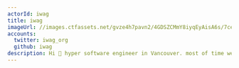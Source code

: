 ```yaml
---
actorId: iwag
title: iwag
imageUrl: //images.ctfassets.net/gvze4h7pavn2/4GDSZCMmY8iyqEyAisA6s/7ce7574e14bea85bedc6c198ed8610f5/actor-iwag.jpg
accounts:
  twitter: iwag_org
  github: iwag
description: Hi 🤗 hyper software engineer in Vancouver. most of time web technologies, sometimes hardware dev. Java,scala,finagle,golang,gcp. 熊本-福岡-横浜-Vanc
---
```

